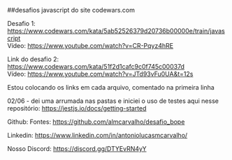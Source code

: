##desafios javascript do site codewars.com 

Desafio 1:
https://www.codewars.com/kata/5ab52526379d20736b00000e/train/javascript <br/>
Vídeo:
https://www.youtube.com/watch?v=CR-Pqyz4hRE

Link do desafio 2:
https://www.codewars.com/kata/51f2d1cafc9c0f745c00037d <br/>
Vídeo:
https://www.youtube.com/watch?v=JTd93vFu0UA&t=12s

Estou colocando os links em cada arquivo, comentado na primeira linha

02/06 - dei uma arrumada nas pastas e iniciei o uso de testes aqui nesse repositório:
https://jestjs.io/docs/getting-started



Github: Fontes: 
https://github.com/almcarvalho/desafio_bope

Linkedin:
https://www.linkedin.com/in/antoniolucasmcarvalho/

Nosso Discord:
https://discord.gg/DTYEvRN4yY

